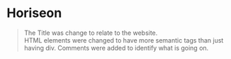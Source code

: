 # Horiseon
>The Title was change to relate to the website. <br>
>HTML elements were changed to have more semantic tags than just having div.
>Comments were added to identify what is going on.
